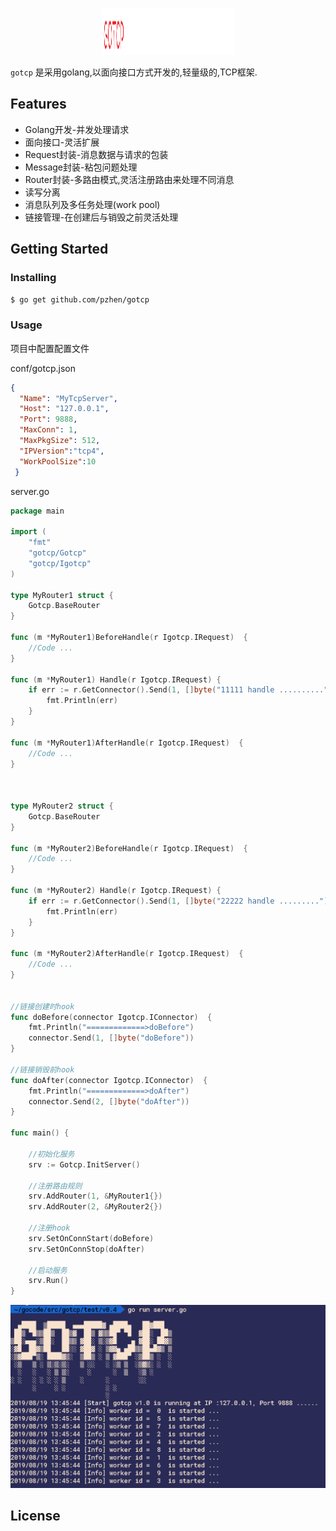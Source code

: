 <p align="center">
<img 
    src="logo.png" 
    width="213" height="75" border="0" alt="evio">
<br>
</p>

`gotcp` 是采用golang,以面向接口方式开发的,轻量级的,TCP框架.


## Features

- Golang开发-并发处理请求
- 面向接口-灵活扩展
- Request封装-消息数据与请求的包装
- Message封装-粘包问题处理
- Router封装-多路由模式,灵活注册路由来处理不同消息
- 读写分离
- 消息队列及多任务处理(work pool)
- 链接管理-在创建后与销毁之前灵活处理

## Getting Started

### Installing

```sh
$ go get github.com/pzhen/gotcp
```

### Usage

项目中配置配置文件

conf/gotcp.json
```json
{
  "Name": "MyTcpServer",
  "Host": "127.0.0.1",
  "Port": 9888,
  "MaxConn": 1,
  "MaxPkgSize": 512,
  "IPVersion":"tcp4",
  "WorkPoolSize":10
 }
```

server.go
```go
package main

import (
	"fmt"
	"gotcp/Gotcp"
	"gotcp/Igotcp"
)

type MyRouter1 struct {
	Gotcp.BaseRouter
}

func (m *MyRouter1)BeforeHandle(r Igotcp.IRequest)  {
    //Code ...
}

func (m *MyRouter1) Handle(r Igotcp.IRequest) {
	if err := r.GetConnector().Send(1, []byte("11111 handle ..........")); err != nil {
		fmt.Println(err)
	}
}

func (m *MyRouter1)AfterHandle(r Igotcp.IRequest)  {
    //Code ...
}



type MyRouter2 struct {
	Gotcp.BaseRouter
}

func (m *MyRouter2)BeforeHandle(r Igotcp.IRequest)  {
    //Code ...
}

func (m *MyRouter2) Handle(r Igotcp.IRequest) {
	if err := r.GetConnector().Send(1, []byte("22222 handle .........")); err != nil {
		fmt.Println(err)
	}
}

func (m *MyRouter2)AfterHandle(r Igotcp.IRequest)  {
    //Code ...
}


//链接创建时hook
func doBefore(connector Igotcp.IConnector)  {
	fmt.Println("=============>doBefore")
	connector.Send(1, []byte("doBefore"))
}

//链接销毁前hook
func doAfter(connector Igotcp.IConnector)  {
	fmt.Println("=============>doAfter")
	connector.Send(2, []byte("doAfter"))
}

func main() {
	
	//初始化服务
	srv := Gotcp.InitServer()
	
	//注册路由规则
	srv.AddRouter(1, &MyRouter1{})
	srv.AddRouter(2, &MyRouter2{})

    //注册hook
	srv.SetOnConnStart(doBefore)
	srv.SetOnConnStop(doAfter)
	
	//启动服务
	srv.Run()
}
```

![](./1.png)

## License

